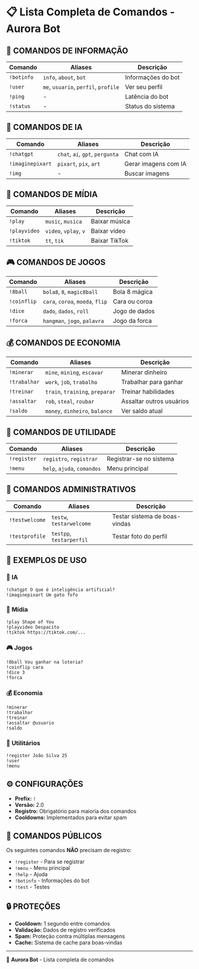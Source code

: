 # 📋 Lista Completa de Comandos - Aurora Bot

## 🤖 **COMANDOS DE INFORMAÇÃO**

| Comando | Aliases | Descrição |
|---------|---------|-----------|
| `!botinfo` | `info`, `about`, `bot` | Informações do bot |
| `!user` | `me`, `usuario`, `perfil`, `profile` | Ver seu perfil |
| `!ping` | - | Latência do bot |
| `!status` | - | Status do sistema |

## 🤖 **COMANDOS DE IA**

| Comando | Aliases | Descrição |
|---------|---------|-----------|
| `!chatgpt` | `chat`, `ai`, `gpt`, `pergunta` | Chat com IA |
| `!imaginepixart` | `pixart`, `pix`, `art` | Gerar imagens com IA |
| `!img` | - | Buscar imagens |

## 🎵 **COMANDOS DE MÍDIA**

| Comando | Aliases | Descrição |
|---------|---------|-----------|
| `!play` | `music`, `musica` | Baixar música |
| `!playvideo` | `video`, `vplay`, `v` | Baixar vídeo |
| `!tiktok` | `tt`, `tik` | Baixar TikTok |

## 🎮 **COMANDOS DE JOGOS**

| Comando | Aliases | Descrição |
|---------|---------|-----------|
| `!8ball` | `bola8`, `8`, `magic8ball` | Bola 8 mágica |
| `!coinflip` | `cara`, `coroa`, `moeda`, `flip` | Cara ou coroa |
| `!dice` | `dado`, `dados`, `roll` | Jogo de dados |
| `!forca` | `hangman`, `jogo`, `palavra` | Jogo da forca |

## 💰 **COMANDOS DE ECONOMIA**

| Comando | Aliases | Descrição |
|---------|---------|-----------|
| `!minerar` | `mine`, `mining`, `escavar` | Minerar dinheiro |
| `!trabalhar` | `work`, `job`, `trabalho` | Trabalhar para ganhar |
| `!treinar` | `train`, `training`, `preparar` | Treinar habilidades |
| `!assaltar` | `rob`, `steal`, `roubar` | Assaltar outros usuários |
| `!saldo` | `money`, `dinheiro`, `balance` | Ver saldo atual |

## 🔧 **COMANDOS DE UTILIDADE**

| Comando | Aliases | Descrição |
|---------|---------|-----------|
| `!register` | `registro`, `registrar` | Registrar-se no sistema |
| `!menu` | `help`, `ajuda`, `comandos` | Menu principal |

## 👑 **COMANDOS ADMINISTRATIVOS**

| Comando | Aliases | Descrição |
|---------|---------|-----------|
| `!testwelcome` | `testw`, `testarwelcome` | Testar sistema de boas-vindas |
| `!testprofile` | `testpp`, `testarperfil` | Testar foto do perfil |

## 📝 **EXEMPLOS DE USO**

### 🤖 **IA**
```
!chatgpt O que é inteligência artificial?
!imaginepixart Um gato fofo
```

### 🎵 **Mídia**
```
!play Shape of You
!playvideo Despacito
!tiktok https://tiktok.com/...
```

### 🎮 **Jogos**
```
!8ball Vou ganhar na loteria?
!coinflip cara
!dice 3
!forca
```

### 💰 **Economia**
```
!minerar
!trabalhar
!treinar
!assaltar @usuario
!saldo
```

### 🔧 **Utilitários**
```
!register João Silva 25
!user
!menu
```

## ⚙️ **CONFIGURAÇÕES**

- **Prefix:** `!`
- **Versão:** 2.0
- **Registro:** Obrigatório para maioria dos comandos
- **Cooldowns:** Implementados para evitar spam

## 🎯 **COMANDOS PÚBLICOS**

Os seguintes comandos **NÃO** precisam de registro:
- `!register` - Para se registrar
- `!menu` - Menu principal
- `!help` - Ajuda
- `!botinfo` - Informações do bot
- `!test` - Testes

## 🔒 **PROTEÇÕES**

- **Cooldown:** 1 segundo entre comandos
- **Validação:** Dados de registro verificados
- **Spam:** Proteção contra múltiplas mensagens
- **Cache:** Sistema de cache para boas-vindas

---

🤖 **Aurora Bot** - Lista completa de comandos 